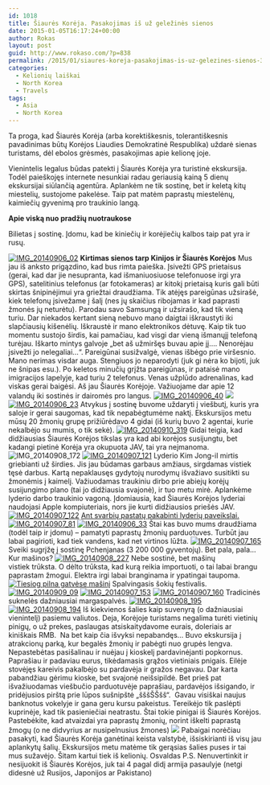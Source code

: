```yaml
---
id: 1018
title: Šiaurės Korėja. Pasakojimas iš už geležinės sienos
date: 2015-01-05T16:17:24+00:00
author: Rokas
layout: post
guid: http://www.rokaso.com/?p=838
permalink: /2015/01/siaures-koreja-pasakojimas-is-uz-gelezines-sienos-3/
categories:
  - Kelionių laiškai
  - North Korea
  - Travels
tags:
  - Asia
  - North Korea
---
```

Ta proga, kad Šiaurės Korėja (arba korektiškesnis, tolerantiškesnis pavadinimas būtų Korėjos Liaudies Demokratinė Respublika) uždarė sienas turistams, dėl ebolos grėsmės, pasakojimas apie kelionę joje.

Vienintelis legalus būdas patekti į Šiaurės Korėja yra turistinė ekskursija. Todėl paieškojęs internete nesunkiai radau geriausią kainą 5 dienų ekskursijai siūlančią agentūra. Aplankėm ne tik sostinę, bet ir keletą kitų miestelių, sustojome pakelėse. Taip pat matėm paprastų miestelėnų, kaimiečių gyvenimą pro traukinio langą.

**Apie viską nuo pradžių nuotraukose**

Bilietas į sostinę. Įdomu, kad be kiniečių ir korėjiečių kalbos taip pat yra ir rusų.

 [![IMG_20140906_02](https://d1ra7kav7kguzj.cloudfront.net/2014/12/IMG_20140906_02-1024x683.jpg)](https://d1ra7kav7kguzj.cloudfront.net/2014/12/IMG_20140906_02.jpg)
 **Kirtimas sienos tarp Kinijos ir Šiaurės Korėjos**
 Mus jau iš anksto prigązdino, kad bus rimta paieška. Įsivežti GPS prietaisus (gerai, kad dar jie nesupranta, kad išmaniuosiuose telefonuose irgi yra GPS), satelitinius telefonus (ar fotokameras) ar kitokį prietaisą kuris gali būti skirtas šnipinėjimui yra griežtai draudžiama. Tik atėjęs pareigūnas užsirašė, kiek telefonų įsivežame į šalį (nes jų skaičius ribojamas ir kad paprasti žmonės jų neturėtu). Parodau savo Samsungą ir užsirašo, kad tik vieną turiu. Dar niekados kertant sieną nebuvo mano daigtai iškraustyti iki slapčiausių kišenėlių. Iškraustė ir mano elektronikos dėtuvę. Kaip tik tuo momentu sustojo širdis, kai pamačiau, kad visgi dar vieną išmanųjį telefoną turėjau. Iškarto mintys galvoje „bet aš užmiršęs buvau apie jį…. Nenorėjau įsivežti jo nelegaliai…“. Pareigūnai susižvalgė, vienas išbėgo prie viršesnio. Mano nerimas visdar auga. Stengiuos jo neparodyti (juk gi nėra ko bijoti, juk ne šnipas esu.). Po keletos minučių grįžta pareigūnas, ir pataisė mano imigracijos lapelyje, kad turiu 2 telefonus. Venas užplūdo adrenalinas, kad viskas gerai baigėsi. Aš jau Šiaurės Korėjoje. Važiuojame dar apie 12 valandų iki sostinės ir dairomės pro langus. 
 [![IMG_20140906_40](https://d1ra7kav7kguzj.cloudfront.net/2014/12/IMG_20140906_40-1024x683.jpg)](https://d1ra7kav7kguzj.cloudfront.net/2014/12/IMG_20140906_40.jpg) 
 [![](https://d1ra7kav7kguzj.cloudfront.net/2014/12/IMG_20140906_171-1024x683.jpg)](https://d1ra7kav7kguzj.cloudfront.net/2014/12/IMG_20140906_171.jpg) 
 [![IMG_20140906_23](https://d1ra7kav7kguzj.cloudfront.net/2014/12/IMG_20140906_23-1024x683.jpg)](https://d1ra7kav7kguzj.cloudfront.net/2014/12/IMG_20140906_23.jpg) Atvykus į sostinę buvome uždaryti į viešbutį, kuris yra saloje ir gerai saugomas, kad tik nepabėgtumėme naktį. Ekskursijos metu mūsų 20 žmonių grupę prižiūrėdavo 4 gidai (iš kurių buvo 2 agentai, kurie nekalbėjo su mumis, o tik sekė).
 [![IMG_20140910_319](https://d1ra7kav7kguzj.cloudfront.net/2014/12/IMG_20140910_319-1024x683.jpg)](https://d1ra7kav7kguzj.cloudfront.net/2014/12/IMG_20140910_319.jpg) Gidai teigia, kad didžiausias Šiaurės Korėjos tikslas yra kad abi korėjos susijungtu, bet kadangi pietinė Korėja yra okupuota JAV, tai yra neįmanoma. ![IMG_20140908_172](https://d1ra7kav7kguzj.cloudfront.net/2014/12/IMG_20140908_172-683x1024.jpg) 
 [![IMG_20140907_121](https://d1ra7kav7kguzj.cloudfront.net/2014/12/IMG_20140907_121-1024x683.jpg)](https://d1ra7kav7kguzj.cloudfront.net/2014/12/IMG_20140907_121.jpg) Lyderio Kim Jong-il mirtis griebianti už širdies. Jis jau būdamas garbaus amžiaus, sirgdamas vistiek tęsė darbus. Kartą nepaklausęs gydytojų nurodymų išvažiavo susitikti su žmonėmis į kaimelį. Važiuodamas traukiniu dirbo prie abiejų korėjų susijungimo plano (tai jo didžiausia svajonė), ir tuo metu mirė. Aplankėme lyderio darbo traukinio vagoną. Įdomiausia, kad Šiaurės Korėjos lyderiai naudojasi Apple kompiuteriais, nors jie kurti didžiausios priešės JAV. 
 [![IMG_20140907_122](https://d1ra7kav7kguzj.cloudfront.net/2014/12/IMG_20140907_122-1024x683.jpg)](https://d1ra7kav7kguzj.cloudfront.net/2014/12/IMG_20140907_122.jpg) [Ant svarbių pastatų pakabinti lyderių paveikslai.![IMG_20140907_81](https://d1ra7kav7kguzj.cloudfront.net/2014/12/IMG_20140907_81-1024x683.jpg)](https://d1ra7kav7kguzj.cloudfront.net/2014/12/IMG_20140907_81.jpg) 
 [![IMG_20140906_33](https://d1ra7kav7kguzj.cloudfront.net/2014/12/IMG_20140906_33-1024x683.jpg)](https://d1ra7kav7kguzj.cloudfront.net/2014/12/IMG_20140906_33.jpg) Štai kas buvo mums draudžiama (todėl taip ir įdomu) – pamatyti paprastų žmonių parduotuves. Turbūt jau labai pagirioti, kad tiek vandens, kad net virtinos lūžta.
 [![IMG_20140907_165](https://d1ra7kav7kguzj.cloudfront.net/2014/12/IMG_20140907_165-1024x683.jpg)](https://d1ra7kav7kguzj.cloudfront.net/2014/12/IMG_20140907_165.jpg) Sveiki sugrįžę į sostinę Pchenjanas (3 200 000 gyventojų). Bet pala, pala… Kur mašinos?
 [![IMG_20140908_227](https://d1ra7kav7kguzj.cloudfront.net/2014/12/IMG_20140908_227-683x1024.jpg)](https://d1ra7kav7kguzj.cloudfront.net/2014/12/IMG_20140908_227.jpg) Nebe sostinė, bet mašinų vistiek trūksta. O dėlto trūksta, kad kurą reikia importuoti, o tai labai brangu paprastam žmogui. Elektra irgi labai branginama ir ypatingai taupoma. 
 [![Tiesiog pilna gatvėse mašinį](https://d1ra7kav7kguzj.cloudfront.net/2014/12/IMG_20140908_198-683x1024.jpg)](https://d1ra7kav7kguzj.cloudfront.net/2014/12/IMG_20140908_198.jpg) Spalvingasis šokių festivalis.
 [![IMG_20140909_09](https://d1ra7kav7kguzj.cloudfront.net/2014/12/IMG_20140909_09-683x1024.jpg)](https://d1ra7kav7kguzj.cloudfront.net/2014/12/IMG_20140909_09.jpg)
 [![IMG_20140907_153](https://d1ra7kav7kguzj.cloudfront.net/2014/12/IMG_20140907_153-683x1024.jpg)](https://d1ra7kav7kguzj.cloudfront.net/2014/12/IMG_20140907_153.jpg) 
 [![IMG_20140907_160](https://d1ra7kav7kguzj.cloudfront.net/2014/12/IMG_20140907_160-683x1024.jpg)](https://d1ra7kav7kguzj.cloudfront.net/2014/12/IMG_20140907_160.jpg) Tradicinės suknelės dažniausiai margaspalvės.
 [![IMG_20140908_195](https://d1ra7kav7kguzj.cloudfront.net/2014/12/IMG_20140908_195-683x1024.jpg)](https://d1ra7kav7kguzj.cloudfront.net/2014/12/IMG_20140908_195.jpg) 
 [![IMG_20140908_194](https://d1ra7kav7kguzj.cloudfront.net/2014/12/IMG_20140908_194-1024x683.jpg)](https://d1ra7kav7kguzj.cloudfront.net/2014/12/IMG_20140908_194.jpg) Iš kiekvienos šalies kaip suvenyrą (o dažniausiai vienintelį) pasiemu valiutos. Deja, Korėjoje turistams negalima turėti vietinių pinigų, o už prekes, paslaugas atsiskaitydavome eurais, doleriais ar kiniškais RMB.  Na bet kaip čia išvyksi nepabandęs… Buvo ekskursija į atrakcionų parką, kur begalės žmonių ir pabėgti nuo grupės lengva. Nepastebėtas pasišalinau ir nuėjau į kioskelį pardavinėjanti popkornus. Paprašiau ir padaviau eurus, tikėdamasis grąžos vietiniais pnigais. Eilėje stovėjęs kareivis pakalbėjo su pardavėja ir gražos negavau. Dar karta pabandžiau gėrimu kioske, bet svajonė neišsipildė. Bet prieš pat išvažiuodamas viešbučio parduotuvėje paprašiau, pardavėjos išsigando, ir pridėjusios pirštą prie lūpos sušnipštė „šššŠŠšš“.  Gavau visiškai naujus banknotus vokelyje ir gana geru kursu pakeistus. Tereikėjo tik paslėpti kuprinėje, kad tik pasieniečiai neatrastu. Štai tokie pinigai iš Šiaurės Korėjos. Pastebėkite, kad atvaizdai yra paprastų žmonių, norint iškelti paprastą žmogų (o ne didvyrius ar nusipelnusius žmones) 
 [![](https://d1ra7kav7kguzj.cloudfront.net/2015/01/DSC07744-1023x682.jpg)](https://d1ra7kav7kguzj.cloudfront.net/2015/01/DSC07744.jpg) Pabaigai norėčiau pasakyti, kad Šiaurės Korėja ganėtinai keista valstybė, išsiskirianti iš visų jau aplankytų šalių. Ekskursijos metu matėme tik gerąsias šalies puses ir tai mus sužavėjo. Šitam kartui tiek iš kelionių. Osvaldas P.S. Nenuvertinkit ir nesijuokit iš Šiaurės Korėjos, juk tai 4 pagal didį armija pasaulyje (netgi didesnė už Rusijos, Japonijos ar Pakistano)